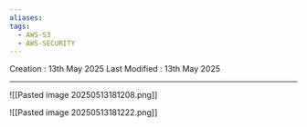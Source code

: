 ```yaml
---
aliases: 
tags:
  - AWS-S3
  - AWS-SECURITY
---
```

Creation : 13th May 2025
Last Modified : 13th May 2025
___
![[Pasted image 20250513181208.png]]

![[Pasted image 20250513181222.png]]


